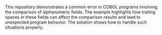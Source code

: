 This repository demonstrates a common error in COBOL programs involving the comparison of alphanumeric fields.  The example highlights how trailing spaces in these fields can affect the comparison results and lead to unexpected program behavior. The solution shows how to handle such situations properly.